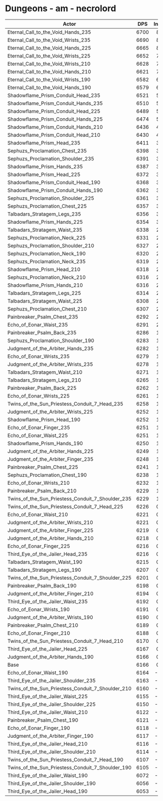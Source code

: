 # Dungeons - am - necrolord
| Actor | DPS | Increase |
|---|:---:|:---:|
|Eternal_Call_to_the_Void_Hands_235|6700|8.67%|
|Eternal_Call_to_the_Void_Wrists_235|6690|8.51%|
|Eternal_Call_to_the_Void_Hands_225|6665|8.10%|
|Eternal_Call_to_the_Void_Wrists_225|6652|7.89%|
|Eternal_Call_to_the_Void_Wrists_210|6628|7.50%|
|Eternal_Call_to_the_Void_Hands_210|6621|7.39%|
|Eternal_Call_to_the_Void_Wrists_190|6582|6.76%|
|Eternal_Call_to_the_Void_Hands_190|6579|6.71%|
|Shadowflame_Prism_Conduit_Head_235|6521|5.77%|
|Shadowflame_Prism_Conduit_Hands_235|6510|5.59%|
|Shadowflame_Prism_Conduit_Head_225|6489|5.25%|
|Shadowflame_Prism_Conduit_Hands_225|6474|5.00%|
|Shadowflame_Prism_Conduit_Hands_210|6436|4.39%|
|Shadowflame_Prism_Conduit_Head_210|6430|4.29%|
|Shadowflame_Prism_Head_235|6411|3.98%|
|Sephuzs_Proclamation_Chest_235|6398|3.77%|
|Sephuzs_Proclamation_Shoulder_235|6391|3.66%|
|Shadowflame_Prism_Hands_235|6387|3.59%|
|Shadowflame_Prism_Head_225|6372|3.35%|
|Shadowflame_Prism_Conduit_Head_190|6368|3.28%|
|Shadowflame_Prism_Conduit_Hands_190|6362|3.19%|
|Sephuzs_Proclamation_Shoulder_225|6361|3.17%|
|Sephuzs_Proclamation_Chest_225|6357|3.11%|
|Talbadars_Stratagem_Legs_235|6356|3.09%|
|Shadowflame_Prism_Hands_225|6354|3.06%|
|Talbadars_Stratagem_Waist_235|6338|2.80%|
|Sephuzs_Proclamation_Neck_225|6331|2.68%|
|Sephuzs_Proclamation_Shoulder_210|6327|2.62%|
|Sephuzs_Proclamation_Neck_190|6320|2.51%|
|Sephuzs_Proclamation_Neck_235|6319|2.49%|
|Shadowflame_Prism_Head_210|6318|2.47%|
|Sephuzs_Proclamation_Neck_210|6316|2.44%|
|Shadowflame_Prism_Hands_210|6316|2.44%|
|Talbadars_Stratagem_Legs_225|6314|2.41%|
|Talbadars_Stratagem_Waist_225|6308|2.31%|
|Sephuzs_Proclamation_Chest_210|6307|2.30%|
|Painbreaker_Psalm_Chest_235|6292|2.05%|
|Echo_of_Eonar_Waist_235|6291|2.04%|
|Painbreaker_Psalm_Back_235|6286|1.95%|
|Sephuzs_Proclamation_Shoulder_190|6283|1.91%|
|Judgment_of_the_Arbiter_Hands_235|6282|1.89%|
|Echo_of_Eonar_Wrists_235|6279|1.84%|
|Judgment_of_the_Arbiter_Wrists_235|6278|1.82%|
|Talbadars_Stratagem_Waist_210|6271|1.71%|
|Talbadars_Stratagem_Legs_210|6265|1.61%|
|Painbreaker_Psalm_Back_225|6262|1.57%|
|Echo_of_Eonar_Wrists_225|6261|1.55%|
|Twins_of_the_Sun_Priestess_Conduit_7_Head_235|6258|1.50%|
|Judgment_of_the_Arbiter_Wrists_225|6252|1.40%|
|Shadowflame_Prism_Head_190|6252|1.40%|
|Echo_of_Eonar_Finger_235|6251|1.39%|
|Echo_of_Eonar_Waist_225|6251|1.39%|
|Shadowflame_Prism_Hands_190|6250|1.37%|
|Judgment_of_the_Arbiter_Hands_225|6249|1.35%|
|Judgment_of_the_Arbiter_Finger_235|6248|1.34%|
|Painbreaker_Psalm_Chest_225|6241|1.22%|
|Sephuzs_Proclamation_Chest_190|6238|1.18%|
|Echo_of_Eonar_Wrists_210|6232|1.08%|
|Painbreaker_Psalm_Back_210|6229|1.03%|
|Twins_of_the_Sun_Priestess_Conduit_7_Shoulder_235|6229|1.03%|
|Twins_of_the_Sun_Priestess_Conduit_7_Head_225|6226|0.98%|
|Echo_of_Eonar_Waist_210|6221|0.90%|
|Judgment_of_the_Arbiter_Wrists_210|6221|0.90%|
|Judgment_of_the_Arbiter_Finger_225|6219|0.87%|
|Judgment_of_the_Arbiter_Hands_210|6218|0.85%|
|Echo_of_Eonar_Finger_225|6216|0.82%|
|Third_Eye_of_the_Jailer_Head_235|6216|0.82%|
|Talbadars_Stratagem_Waist_190|6215|0.80%|
|Talbadars_Stratagem_Legs_190|6207|0.67%|
|Twins_of_the_Sun_Priestess_Conduit_7_Shoulder_225|6201|0.58%|
|Painbreaker_Psalm_Back_190|6198|0.53%|
|Judgment_of_the_Arbiter_Finger_210|6194|0.46%|
|Third_Eye_of_the_Jailer_Waist_235|6192|0.43%|
|Echo_of_Eonar_Wrists_190|6191|0.41%|
|Judgment_of_the_Arbiter_Wrists_190|6190|0.40%|
|Painbreaker_Psalm_Chest_210|6189|0.38%|
|Echo_of_Eonar_Finger_210|6188|0.36%|
|Twins_of_the_Sun_Priestess_Conduit_7_Head_210|6170|0.07%|
|Third_Eye_of_the_Jailer_Head_225|6167|0.02%|
|Judgment_of_the_Arbiter_Hands_190|6166|0.01%|
|Base|6166|0.00%|
|Echo_of_Eonar_Waist_190|6164|-0.02%|
|Third_Eye_of_the_Jailer_Shoulder_235|6163|-0.04%|
|Twins_of_the_Sun_Priestess_Conduit_7_Shoulder_210|6160|-0.09%|
|Third_Eye_of_the_Jailer_Waist_225|6155|-0.17%|
|Third_Eye_of_the_Jailer_Shoulder_225|6150|-0.25%|
|Third_Eye_of_the_Jailer_Waist_210|6122|-0.71%|
|Painbreaker_Psalm_Chest_190|6121|-0.72%|
|Echo_of_Eonar_Finger_190|6118|-0.77%|
|Judgment_of_the_Arbiter_Finger_190|6117|-0.79%|
|Third_Eye_of_the_Jailer_Head_210|6116|-0.80%|
|Third_Eye_of_the_Jailer_Shoulder_210|6114|-0.84%|
|Twins_of_the_Sun_Priestess_Conduit_7_Head_190|6107|-0.95%|
|Twins_of_the_Sun_Priestess_Conduit_7_Shoulder_190|6105|-0.98%|
|Third_Eye_of_the_Jailer_Waist_190|6072|-1.52%|
|Third_Eye_of_the_Jailer_Shoulder_190|6056|-1.78%|
|Third_Eye_of_the_Jailer_Head_190|6053|-1.82%|
